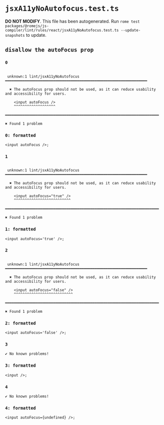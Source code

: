# `jsxA11yNoAutofocus.test.ts`

**DO NOT MODIFY**. This file has been autogenerated. Run `rome test packages/@romejs/js-compiler/lint/rules/react/jsxA11yNoAutofocus.test.ts --update-snapshots` to update.

## `disallow the autoFocus prop`

### `0`

```

 unknown:1 lint/jsxA11yNoAutofocus ━━━━━━━━━━━━━━━━━━━━━━━━━━━━━━━━━━━━━━━━━━━━━━━━━━━━━━━━━━━━━━━━━

  ✖ The autoFocus prop should not be used, as it can reduce usability and accessibility for users.

    <input autoFocus />
    ^^^^^^^^^^^^^^^^^^^

━━━━━━━━━━━━━━━━━━━━━━━━━━━━━━━━━━━━━━━━━━━━━━━━━━━━━━━━━━━━━━━━━━━━━━━━━━━━━━━━━━━━━━━━━━━━━━━━━━━━

✖ Found 1 problem

```

### `0: formatted`

```
<input autoFocus />;

```

### `1`

```

 unknown:1 lint/jsxA11yNoAutofocus ━━━━━━━━━━━━━━━━━━━━━━━━━━━━━━━━━━━━━━━━━━━━━━━━━━━━━━━━━━━━━━━━━

  ✖ The autoFocus prop should not be used, as it can reduce usability and accessibility for users.

    <input autoFocus="true" />
    ^^^^^^^^^^^^^^^^^^^^^^^^^^

━━━━━━━━━━━━━━━━━━━━━━━━━━━━━━━━━━━━━━━━━━━━━━━━━━━━━━━━━━━━━━━━━━━━━━━━━━━━━━━━━━━━━━━━━━━━━━━━━━━━

✖ Found 1 problem

```

### `1: formatted`

```
<input autoFocus='true' />;

```

### `2`

```

 unknown:1 lint/jsxA11yNoAutofocus ━━━━━━━━━━━━━━━━━━━━━━━━━━━━━━━━━━━━━━━━━━━━━━━━━━━━━━━━━━━━━━━━━

  ✖ The autoFocus prop should not be used, as it can reduce usability and accessibility for users.

    <input autoFocus="false" />
    ^^^^^^^^^^^^^^^^^^^^^^^^^^^

━━━━━━━━━━━━━━━━━━━━━━━━━━━━━━━━━━━━━━━━━━━━━━━━━━━━━━━━━━━━━━━━━━━━━━━━━━━━━━━━━━━━━━━━━━━━━━━━━━━━

✖ Found 1 problem

```

### `2: formatted`

```
<input autoFocus='false' />;

```

### `3`

```
✔ No known problems!

```

### `3: formatted`

```
<input />;

```

### `4`

```
✔ No known problems!

```

### `4: formatted`

```
<input autoFocus={undefined} />;

```
